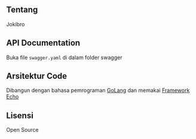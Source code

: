 ## Tentang

Jokibro

## API Documentation
Buka file ``` swagger.yaml ``` di dalam folder swagger

## Arsitektur Code
Dibangun dengan bahasa pemrograman [GoLang](https://golang.org/) dan memakai [Framework Echo](https://echo.labstack.com/)

## Lisensi
Open Source
